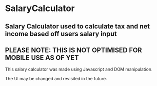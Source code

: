 # SalaryCalculator
## Salary Calculator used to calculate tax and net income based off users salary input

## PLEASE NOTE: THIS IS NOT OPTIMISED FOR MOBILE USE AS OF YET

This salary calculator was made using Javascript and DOM manipulation.

The UI may be changed and revisited in the future.
